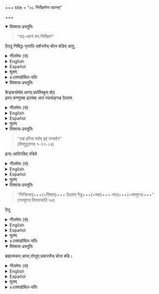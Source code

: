 +++
title = "०८ निरीक्षणेन ध्यानम्"

+++
<details open><summary>विश्वास-प्रस्तुतिः</summary>

> ‘‘तद्-ध्यानं यन् निरीक्षणं’’ 

ऎऩ्ऱदु निषिद्ध-नृत्तादि-दर्शनत्तैच् चॊऩ्ऩ बडिय् अऩ्ऱु; 
</details>

<details><summary>नीलमेघः (सं)</summary>

> ‘‘तद्-ध्यानं यन् निरीक्षणं’’ 

इत्य्-एतद् अपि  
निषिद्ध-नृत्तादि-दर्शनं न ब्रवीति, 
</details>

<details><summary>English</summary>

> "Whatever he sees is meditation or dhyāna" 

does not refer to such things as witnessing forbidden dances. 
</details>

<details><summary>Español</summary>

> "Lo que **vea es meditación** o dhyāna"

**No se refiere** a cosas como **testigo** de **bailes prohibidos**.
</details>

<details><summary>मूलम्</summary>

‘‘तद्ध्यानं यन्नि रीक्षणं’’ ऎऩ्ऱदु निषिद्धनृत्तादिदर्शनत्तैच्चॊऩ्ऩबडियऩ्ऱु; 
</details>

<details><summary>४२तमाहोबिल-यतिः</summary>

तद्ध्यानमित्यादि । निषिद्धशब्दम् हेतुगर्भविशेषणम्। 
</details>


<details open><summary>विश्वास-प्रस्तुतिः</summary>

कैङ्कर्यार्थम् आगप् प्रवर्तिक्कुम् बोद्  
इवऩ् कण्णुक्क् इलक्क् आऩ पदार्थङ्गळ् ऎल्लाम् 
</details>

<details><summary>नीलमेघः (सं)</summary>

किं तु कैङ्कर्यार्थं प्रवृत्तौ  
एतद्-दृष्टि-गोचराणां पदार्थानां सर्वेषाम्,  
</details>


<details><summary>English</summary>

When this man proceeds to render service (kaiṅkarya),  
whatever object meets his eye,  

</details>

<details><summary>Español</summary>

Cuando este hombre **procede** a **prestar** el **servicio** (Kaiṅkarya),  
Cualquiera que **sea** el objeto que se encuentre con sus ojos
</details>

<details><summary>मूलम्</summary>

कैङ्कर्यार्थमागप् प्रवर्तिक्कुम्बोदिवऩ् कण्णुक्किलक्काऩ पदार्थङ्गळॆल्लाम् 
</details>

<details open><summary>विश्वास-प्रस्तुतिः</summary>

> ‘‘अहं हरिस् सर्वम् इदं जनार्दन’’  
(विष्णुपुराणम् १-२२-८७) 

इत्य्-आदिगळिऱ् पडिये 
</details>

<details><summary>नीलमेघः (सं)</summary>

> ‘‘अहं हरिस् सर्वम् इदं जनार्दन’’  
(विष्णुपुराणम् १-२२-८७) 

इत्य्-आद्य्-उक्त-रीत्या, 
</details>


<details><summary>English</summary>

for it has been said, 

> 'I am Hari:  
all this is Janārdana;  
the causal substances like mahat and the effects which are produced therefrom  
are not different from Him.  
The man who thinks in this manner --  
he will never fall a victim to the diseases of pleasure and pain  
which arise in saṁsāra", 

</details>

<details><summary>Español</summary>

porque **se ha dicho**

> '**Soy** Hari:  
Todo esto **es** Janārdana;  
las sustancias causales como Mahat y los efectos que **se producen** de ellos  
**no son** diferentes de él.  
El hombre que **piensa** de esta manera -  
**Nunca será** víctima de las enfermedades del placer y el dolor  
que **surgen** en saṁsāra ",
</details>


<details><summary>मूलम्</summary>

‘‘अहं हरिस्सर्वमिदं जनार्दन’’(विष्णुपुराणम् १-२२-८७) इत्यादिगळिऱ्पडिये 
</details>


<details open><summary>विश्वास-प्रस्तुतिः</summary>

> ’’निऱ्किऩ्ऱद्+++(=तिष्ठत्)+++ ऎल्लाम् नॆडु+++(=महा)+++-माल्+++(=व्यामुग्ध)+++’’  
(नाऩ्मुगऩ् तिरुवन्दादि ५४)  

ऎऩ्ऱु
</details>

<details><summary>नीलमेघः (सं)</summary>

> "तिष्ठत् सर्वं - महा-व्यामुग्धो भगवान्" 

इति
</details>


<details><summary>English</summary>

~~So~~ As also it is said, 

> “Whatever appears ( before his eyes) is the Supreme Self". 

</details>

<details><summary>Español</summary>

~~ así ~~ como también **se dice** que

> "Lo que **aparezca** (ante sus ojos) **es** el **ser** supremo".
</details>


<details><summary>मूलम्</summary>

’’निऱ्किऩ्ऱदॆल्लाम् नॆडुमाल्’’(नाऩ्मुगऩ् तिरुवन्दादि ५४)  ऎऩ्ऱु
</details>


<details><summary>४२तमाहोबिल-यतिः</summary>

निऱ्किऩ्ऱदॆलाम् - कण्णुक्कु इलक्काग निऱ्किऱ पदार्थङ्गळॆल्लाम्, नॆडुमाल् - ‘‘ज्योतींषि विष्णुः’’ ऎऩ्गिऱबडि भगवदात्मकङ्गळॆऩ्ऱबडि। 
</details>


<details open><summary>विश्वास-प्रस्तुतिः</summary>

ब्रह्मात्मकम् आय्त् तोऩ्ऱुम् प्रकारत्तैच् चॊऩ्ऩ बडि। 
</details>

<details><summary>नीलमेघः (सं)</summary>

ब्रह्मात्मकतया प्रतीयमानता-रूपं प्रकारं ब्रवीति । 
</details>


<details><summary>English</summary>

It describes how appears to him as having Brahman as its inner self.
</details>

<details><summary>Español</summary>

**Describe** cómo **le parece tener** a Brahman como ser interno.
</details>

<details><summary>मूलम्</summary>

ब्रह्मात्मकमाय्त् तोऩ्ऱुम् प्रकारत्तैच् चॊऩ्ऩबडि। 
</details>

<details><summary>४२तमाहोबिल-यतिः</summary>

तथा च नारायणैकनिष्ठऩुक्कु सर्वमुम् भगवदात्मकमाय् तोऩ्ऱुगैयाल् अवऩुडैय निरीक्षणमॆल्लाम् भगवद्ध्यानमाग मुडियुमॆऩ्ऱु करुत्तु।
</details>

